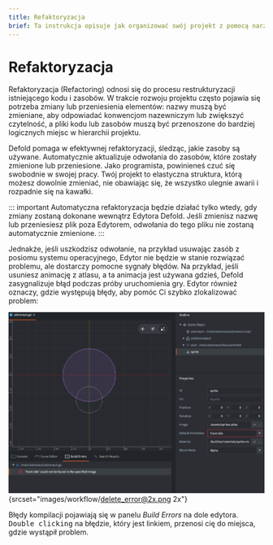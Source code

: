 ```yaml
---
title: Refaktoryzacja
brief: Ta instrukcja opisuje jak organizować swój projekt z pomocą narzędzi do refaktoryzacji.
---
```


# Refaktoryzacja

Refaktoryzacja (Refactoring) odnosi się do procesu restrukturyzacji istniejącego kodu i zasobów. W trakcie rozwoju projektu często pojawia się potrzeba zmiany lub przeniesienia elementów: nazwy muszą być zmieniane, aby odpowiadać konwencjom nazewniczym lub zwiększyć czytelność, a pliki kodu lub zasobów muszą być przenoszone do bardziej logicznych miejsc w hierarchii projektu.

Defold pomaga w efektywnej refaktoryzacji, śledząc, jakie zasoby są używane. Automatycznie aktualizuje odwołania do zasobów, które zostały zmienione lub przeniesione. Jako programista, powinieneś czuć się swobodnie w swojej pracy. Twój projekt to elastyczna struktura, którą możesz dowolnie zmieniać, nie obawiając się, że wszystko ulegnie awarii i rozpadnie się na kawałki.

::: important
Automatyczna refaktoryzacja będzie działać tylko wtedy, gdy zmiany zostaną dokonane wewnątrz Edytora Defold. Jeśli zmienisz nazwę lub przeniesiesz plik poza Edytorem, odwołania do tego pliku nie zostaną automatycznie zmienione.
:::

Jednakże, jeśli uszkodzisz odwołanie, na przykład usuwając zasób z posiomu systemu operacyjnego, Edytor nie będzie w stanie rozwiązać problemu, ale dostarczy pomocne sygnały błędów. Na przykład, jeśli usuniesz animację z atlasu, a ta animacja jest używana gdzieś, Defold zasygnalizuje błąd podczas próby uruchomienia gry. Edytor również oznaczy, gdzie występują błędy, aby pomóc Ci szybko zlokalizować problem:

![Refactoring error](images/workflow/delete_error.png){srcset="images/workflow/delete_error@2x.png 2x"}

Błędy kompilacji pojawiają się w panelu *Build Errors* na dole edytora. <kbd>Double clicking</kbd> na błędzie, który jest linkiem, przenosi cię do miejsca, gdzie wystąpił problem.
